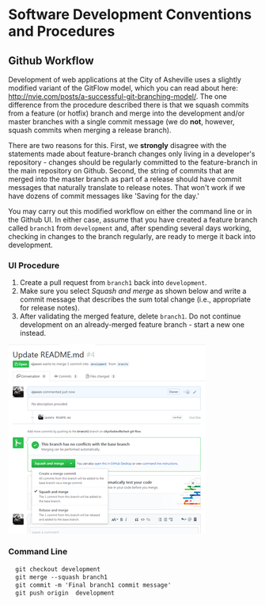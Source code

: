 # Software Development Conventions and Procedures

## Github Workflow

Development of web applications at the City of Asheville uses a slightly modified variant of the GitFlow model, which you can read about here: http://nvie.com/posts/a-successful-git-branching-model/. The one difference from the procedure described there is that we squash commits from a feature (or hotfix) branch and merge into the development and/or master branches with a single commit message (we do __not__, however, squash commits when merging a release branch). 

There are two reasons for this. First, we __strongly__ disagree with the statements made about feature-branch changes only living in a developer's repository - changes should be regularly committed to the feature-branch in the main repository on Github. Second, the string of commits that are merged into the master branch as part of a release should have commit messages that naturally translate to release notes. That won't work if we have dozens of commit messages like 'Saving for the day.'

You may carry out this modified workflow on either the command line or in the Github UI. In either case, assume that you have created a feature branch called ```branch1``` from ```development``` and, after spending several days working, checking in changes to the branch regularly, are ready to merge it back into development.

### UI Procedure
1. Create a pull request from ```branch1``` back into ```development```.
2. Make sure you select _Squash and merge_ as shown below and write a commit message that describes the sum total change (i.e., appropriate for release notes).
3. After validating the merged feature, delete ```branch1```. Do not continue development on an already-merged feature branch - start a new one instead.

![squash-and-merge](../assets/squash-and-merge.PNG)

### Command Line
````
  git checkout development
  git merge --squash branch1
  git commit -m 'Final branch1 commit message'
  git push origin  development
````
